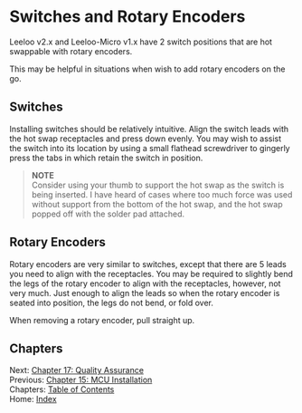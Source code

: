 # Switches and Rotary Encoders
Leeloo v2.x and Leeloo-Micro v1.x have 2 switch positions that are hot swappable with rotary encoders.

This may be helpful in situations when wish to add rotary encoders on the go.

## Switches
Installing switches should be relatively intuitive.  Align the switch leads with the hot swap receptacles and press down evenly.  You may wish to assist the switch into its location by using a small flathead screwdriver to gingerly press the tabs in which retain the switch in position.

> **NOTE** \
> Consider using your thumb to support the hot swap as the switch is being inserted.  I have heard of cases where too much force was used without support from the bottom of the hot swap, and the hot swap popped off with the solder pad attached.

## Rotary Encoders
Rotary encoders are very similar to switches, except that there are 5 leads you need to align with the receptacles.  You may be required to slightly bend the legs of the rotary encoder to align with the receptacles, however, not very much.  Just enough to align the leads so when the rotary encoder is seated into position, the legs do not bend, or fold over.

When removing a rotary encoder, pull straight up.

## Chapters
Next: [Chapter 17: Quality Assurance](17-Quality-Assurance.md) \
Previous: [Chapter 15: MCU Installation](15-MCU-Installation.md) \
Chapters: [Table of Contents](README.md) \
Home: [Index](/README.md)
